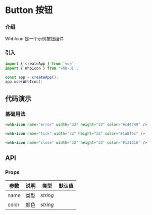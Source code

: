 # Button 按钮

### 介绍

WhbIcon 是一个示例按钮组件

### 引入

```js
import { createApp } from 'vue';
import { WhbIcon } from 'whb-ui';

const app = createApp();
app.use(WhbIcon);
```

## 代码演示

### 基础用法

```html
<whb-icon name="error" width="32" height="32" color="#c44749" />

<whb-icon name="tick" width="32" height="32" color="#1a8f5c" />

<whb-icon name="close" width="32" height="32" color="#131316" />
```

## API

### Props

| 参数  | 说明 | 类型     | 默认值 |
| ----- | ---- | -------- | ------ |
| name  | 类型 | _string_ |        |
| color | 颜色 | _string_ |        |

